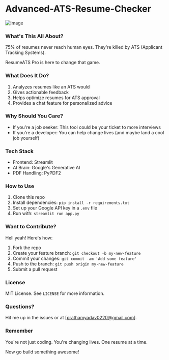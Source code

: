 # Advanced-ATS-Resume-Checker


![image](https://github.com/user-attachments/assets/f915239c-efa0-40dd-967d-d72fc0506ca0)

### What's This All About?

75% of resumes never reach human eyes. They're killed by ATS (Applicant Tracking Systems).

ResumeATS Pro is here to change that game.

### What Does It Do?

1. Analyzes resumes like an ATS would
2. Gives actionable feedback
3. Helps optimize resumes for ATS approval
4. Provides a chat feature for personalized advice

### Why Should You Care?

- If you're a job seeker: This tool could be your ticket to more interviews
- If you're a developer: You can help change lives (and maybe land a cool job yourself)

### Tech Stack

- Frontend: Streamlit
- AI Brain: Google's Generative AI
- PDF Handling: PyPDF2

### How to Use

1. Clone this repo
2. Install dependencies: `pip install -r requirements.txt`
3. Set up your Google API key in a `.env` file
4. Run with: `streamlit run app.py`

### Want to Contribute?

Hell yeah! Here's how:

1. Fork the repo
2. Create your feature branch: `git checkout -b my-new-feature`
3. Commit your changes: `git commit -am 'Add some feature'`
4. Push to the branch: `git push origin my-new-feature`
5. Submit a pull request

### License

MIT License. See `LICENSE` for more information.

### Questions?

Hit me up in the issues or at [prathamyadav0220@gmail.com].

### Remember

You're not just coding. You're changing lives. One resume at a time.

Now go build something awesome! 
